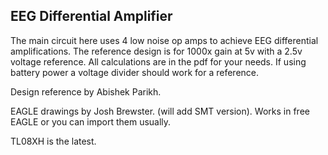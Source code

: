 ## EEG Differential Amplifier

The main circuit here uses 4 low noise op amps to achieve EEG differential amplifications. The reference design is for 1000x gain at 5v with a 2.5v voltage reference. All calculations are in the pdf for your needs. If using battery power a voltage divider should work for a reference. 

Design reference by Abishek Parikh.

EAGLE drawings by Josh Brewster. (will add SMT version). Works in free EAGLE or you can import them usually.

TL08XH is the latest.
